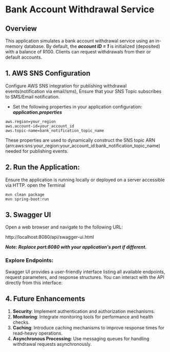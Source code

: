 # Bank Account Withdrawal Service
## Overview
This application simulates a bank account withdrawal service using an in-memory database.
By default, the ***account ID = 1*** is initialized (deposited) with a balance of R100.
Clients can request withdrawals from their or default accounts.
## 1. AWS SNS Configuration
Configure AWS SNS integration for publishing withdrawal events(notification via email/sms), 
Ensure that your SNS Topic subscribes to SMS/Email notification.

- Set the following properties in your application configuration:
***application.properties***
`````
aws.region=your_region
aws.account-id=your_account_id
aws.topic-name=bank_notification_topic_name
`````
These properties are used to dynamically construct the SNS topic ARN (arn:aws:sns:your_region:your_account_id:bank_notification_topic_name) needed for publishing events.
## 2. Run the Application: 
Ensure the application is running locally or deployed on a server accessible via HTTP.
open the Terminal
`````
mvn clean package
mvn spring-boot:run
`````
## 3. Swagger UI
Open a web browser and navigate to the following URL:

http://localhost:8080/api/swagger-ui.html

***Note: Replace port:8080 with your application's port if different.***

### Explore Endpoints: 
Swagger UI provides a user-friendly interface listing all available endpoints, request parameters, and response structures. You can interact with the API directly from this interface:

## 4. Future Enhancements
1. **Security**: Implement authentication and authorization mechanisms.
2. **Monitoring**: Integrate monitoring tools for performance and health checks.
3. **Caching**: Introduce caching mechanisms to improve response times for read-heavy operations.
4. **Asynchronous Processing**: Use messaging queues for handling withdrawal requests asynchronously.